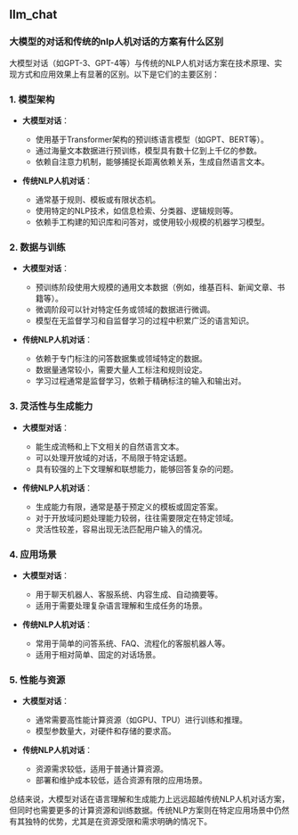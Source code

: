 ## llm_chat


### 大模型的对话和传统的nlp人机对话的方案有什么区别

大模型对话（如GPT-3、GPT-4等）与传统的NLP人机对话方案在技术原理、实现方式和应用效果上有显著的区别。以下是它们的主要区别：

### 1. 模型架构
- **大模型对话**：
  - 使用基于Transformer架构的预训练语言模型（如GPT、BERT等）。
  - 通过海量文本数据进行预训练，模型具有数十亿到上千亿的参数。
  - 依赖自注意力机制，能够捕捉长距离依赖关系，生成自然语言文本。

- **传统NLP人机对话**：
  - 通常基于规则、模板或有限状态机。
  - 使用特定的NLP技术，如信息检索、分类器、逻辑规则等。
  - 依赖手工构建的知识库和问答对，或使用较小规模的机器学习模型。

### 2. 数据与训练
- **大模型对话**：
  - 预训练阶段使用大规模的通用文本数据（例如，维基百科、新闻文章、书籍等）。
  - 微调阶段可以针对特定任务或领域的数据进行微调。
  - 模型在无监督学习和自监督学习的过程中积累广泛的语言知识。

- **传统NLP人机对话**：
  - 依赖于专门标注的问答数据集或领域特定的数据。
  - 数据量通常较小，需要大量人工标注和规则设定。
  - 学习过程通常是监督学习，依赖于精确标注的输入和输出对。

### 3. 灵活性与生成能力
- **大模型对话**：
  - 能生成流畅和上下文相关的自然语言文本。
  - 可以处理开放域的对话，不局限于特定话题。
  - 具有较强的上下文理解和联想能力，能够回答复杂的问题。

- **传统NLP人机对话**：
  - 生成能力有限，通常是基于预定义的模板或固定答案。
  - 对于开放域问题处理能力较弱，往往需要限定在特定领域。
  - 灵活性较差，容易出现无法匹配用户输入的情况。

### 4. 应用场景
- **大模型对话**：
  - 用于聊天机器人、客服系统、内容生成、自动摘要等。
  - 适用于需要处理复杂语言理解和生成任务的场景。

- **传统NLP人机对话**：
  - 常用于简单的问答系统、FAQ、流程化的客服机器人等。
  - 适用于相对简单、固定的对话场景。

### 5. 性能与资源
- **大模型对话**：
  - 通常需要高性能计算资源（如GPU、TPU）进行训练和推理。
  - 模型参数量大，对硬件和存储的要求高。

- **传统NLP人机对话**：
  - 资源需求较低，适用于普通计算资源。
  - 部署和维护成本较低，适合资源有限的应用场景。

总结来说，大模型对话在语言理解和生成能力上远远超越传统NLP人机对话方案，但同时也需要更多的计算资源和训练数据。传统NLP方案则在特定应用场景中仍然有其独特的优势，尤其是在资源受限和需求明确的情况下。

